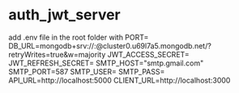 # auth_jwt_server
add .env file in the root folder with 
PORT=<server port>
DB_URL=mongodb+srv://<username>:<password>@cluster0.u69l7a5.mongodb.net/?retryWrites=true&w=majority
JWT_ACCESS_SECRET=<jwt key for access token>
JWT_REFRESH_SECRET=<jwt key for refresh token>
SMTP_HOST="smtp.gmail.com"
SMTP_PORT=587
SMTP_USER=<your email>
SMTP_PASS=<your pass for app access>
API_URL=http://localhost:5000
CLIENT_URL=http://localhost:3000
